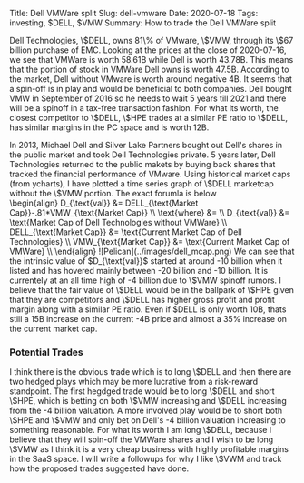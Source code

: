 Title: Dell VMWare split
Slug: dell-vmware
Date: 2020-07-18
Tags: investing, $DELL, $VMW
Summary: How to trade the Dell VMWare split

<p>
Dell Technologies, \$DELL, owns 81\% of VMware, \$VMW, through its \$67 billion purchase of EMC. Looking at the prices at the close of 2020-07-16, we see that VMWare is worth 58.61B while Dell is worth 43.78B.
This means that the portion of stock in VMWare Dell owns is worth 47.5B. According to the market, Dell without VMware is worth around negative 4B. 
It seems that a spin-off is in play and would be beneficial to both companies. Dell bought VMW in September of 2016 so he needs to wait 5 years till 2021 and there will be a spinoff in a tax-free transaction fashion. 
For what its worth, the closest competitor to \$DELL, \$HPE trades at a similar PE ratio to \$DELL, has similar margins in the PC space and is worth 12B.
</p>

<p>
In 2013, Michael Dell and Silver Lake Partners bought out Dell's shares in the public market and took Dell Technologies private. 5 years later, Dell Technologies returned to the public makets by buying back shares that tracked the financial performance of VMware.
Using historical market caps (from ycharts), I have plotted a time series graph of \$DELL marketcap without the \$VMW portion. The exact forumla is below
<br> 
\begin{align}
D_{\text{val}} &= DELL_{\text{Market Cap}}-.81*VMW_{\text{Market Cap}} \\
\text{where} &=  \\
D_{\text{val}} &= \text{Market Cap of Dell Technologies without VMWare} \\
DELL_{\text{Market Cap}} &= \text{Current Market Cap of Dell Technologies} \\
VMW_{\text{Market Cap}} &= \text{Current Market Cap of VMWare} \\
\end{align}
![Pelican](../images/dell_mcap.png)
We can see that the intrinsic value of $D_{\text{val}}$ started at around -10 billion when it listed and has hovered mainly between -20 billion and -10 billion. It is currentely at an all time high of -4 billion due to \$VMW spinoff rumors. I believe that the fair value of \$DELL would be in the ballpark of
\$HPE given that they are competitors and \$DELL has higher gross profit and profit margin along with a similar PE ratio. Even if $DELL is only worth 10B, thats still a 15B increase on the current -4B price and almost a 35% increase on the current market cap.

<h3>Potential Trades</h3>
I think there is the obvious trade which is to long \$DELL and then there are two hedged plays which may be more lucrative from a risk-reward standpoint. 
The first hegdged trade would be to long \$DELL and short \$HPE, which is betting on both \$VMW increasing and \$DELL increasing from the -4 billion valuation. 
A more involved play would be to short both \$HPE and \$VMW and only bet on Dell's -4 billion valuation increasing to something reasonable.
For what its worth I am long \$DELL, because I believe that they will spin-off the VMWare shares and I wish to be long \$VMW as I think it is a very cheap business with highly profitable margins in the SaaS space. I will write a followups for why I like \$VWM and track how the proposed trades suggested have done.